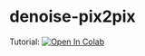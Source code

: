 # denoise-pix2pix
Tutorial:
[![Open In Colab](https://colab.research.google.com/assets/colab-badge.svg)](https://colab.research.google.com/github/MSaidKartal/denoise-pix2pix/blob/main/tutorial.ipynb)
